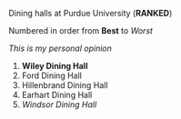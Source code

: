 
Dining halls at Purdue University (**RANKED**)

Numbered in order from **Best** to _Worst_

_This is my personal opinion_

1. **Wiley Dining Hall** 
2. Ford Dining Hall
3. Hillenbrand Dining Hall
4. Earhart Dining Hall
5. _Windsor Dining Hall_


